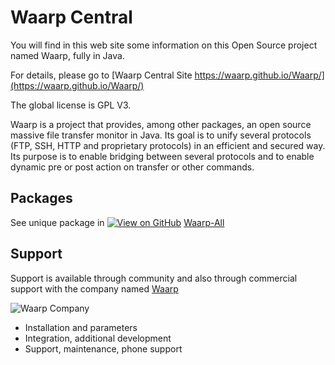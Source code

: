 Waarp Central
=============

You will find in this web site some information on this Open Source project named Waarp,
fully in Java.

For details, please go to [Waarp Central Site https://waarp.github.io/Waarp/](https://waarp.github.io/Waarp/)

The global license is GPL V3.

Waarp is a project that provides, among other packages, 
an open source massive file transfer monitor 
in Java. Its goal is to unify several protocols (FTP, SSH, HTTP and proprietary 
protocols) in an efficient and secured way. Its purpose is to enable bridging between 
several protocols and to enable dynamic pre or post action on transfer or other commands.

Packages
--------

See unique package in [![View on GitHub](http://waarp.github.com/Waarp/res/waarp/octocaticon.png "View on GitHub")](https://www.github.com/waarp/Waarp-All) [Waarp-All](http://waarp.github.com/Waarp-All)

 
Support
-------

Support is available through community and also through commercial support
with the company named [Waarp](http://www.waarp.fr/)

![Waarp Company](http://waarp.github.com/Waarp/res/waarp/waarp.gif "Waarp")

 * Installation and parameters
 * Integration, additional development
 * Support, maintenance, phone support
 
